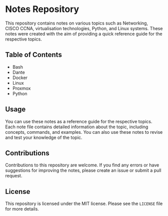 # Notes Repository

This repository contains notes on various topics such as Networking, CISCO CCNA, virtualisation technologies, Python, and Linux systems. These notes were created with the aim of providing a quick reference guide for the respective topics.

## Table of Contents

- Bash 
- Dante
- Docker
- Linux
- Proxmox
- Python

## Usage

You can use these notes as a reference guide for the respective topics. Each note file contains detailed information about the topic, including concepts, commands, and examples. You can also use these notes to revise and test your knowledge of the topic.

## Contributions

Contributions to this repository are welcome. If you find any errors or have suggestions for improving the notes, please create an issue or submit a pull request.

## License

This repository is licensed under the MIT license. Please see the `LICENSE` file for more details.
